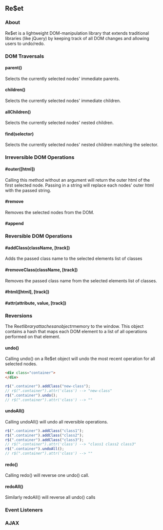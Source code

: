 ## Re$et

### About

Re$et is a lightweight DOM-manipulation library that extends traditional
libraries (like jQuery) by keeping track of all DOM changes and allowing
users to undo/redo.

### DOM Traversals

#### parent()
Selects the currently selected nodes' immediate parents.

#### children()
Selects the currently selected nodes' immediate children.

#### allChildren()
Selects the currently selected nodes' nested children.

#### find(selector)
Selects the currently selected nodes' nested children matching the selector.

### Irreversible DOM Operations

#### #outer([html])
Calling this method without an argument will return the outer html of the first
selected node. Passing in a string will replace each nodes' outer html with the
passed string.

#### #remove
Removes the selected nodes from the DOM.

#### #append


### Reversible DOM Operations

#### #addClass(className, [track])
Adds the passed class name to the selected elements list of classes

#### #removeClass(className, [track])
Removes the passed class name from the selected elements list of classes.

#### #html([html], [track])

#### #attr(attribute, value, [track])

### Reversions
The Re$et library attaches an object r$memory to the window. This object contains
a hash that maps each DOM element to a list of all operations performed on
that element.

#### undo()
Calling undo() on a Re$et object will undo the most recent operation for
all selected nodes.

```html
<div class="container">
</div>
```

```javascript
r$(".container").addClass("new-class");
// r$(".container").attr('class') --> "new-class"
r$(".container").undo();
// r$(".container").attr('class') --> ""
```

#### undoAll()
Calling undoAll() will undo all reversible operations.

```javascript
r$(".container").addClass("class1");
r$(".container").addClass("class2");
r$(".container").addClass("class3");
// r$(".container").attr('class') --> "class1 class2 class3"
r$(".container").undoAll();
// r$(".container").attr('class') --> ""
```
#### redo()
Calling redo() will reverse one undo() call.

#### redoAll()
Similarly redoAll() will reverse all undo() calls


### Event Listeners

### AJAX
